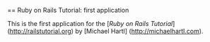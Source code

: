 == Ruby on Rails Tutorial: first application

This is the first application for the [*Ruby on Rails Tutorial*] (http://railstutorial.org)
by [Michael Hartl] (http://michaelhartl.com).
